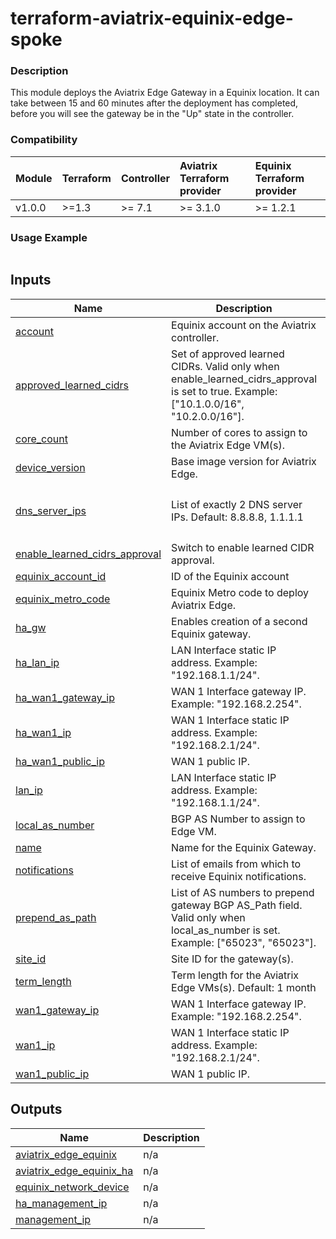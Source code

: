<!-- BEGIN_TF_DOCS -->
# terraform-aviatrix-equinix-edge-spoke

### Description
This module deploys the Aviatrix Edge Gateway in a Equinix location. It can take between 15 and 60 minutes after the deployment has completed, before you will see the gateway be in the "Up" state in the controller.

### Compatibility
Module | Terraform | Controller | Aviatrix Terraform provider | Equinix Terraform provider
:--- | :--- | :--- | :--- | :---
v1.0.0 | >=1.3 | >= 7.1 | >= 3.1.0 | >= 1.2.1

### Usage Example
```hcl

```
## Inputs

| Name | Description | Type | Default | Required |
|------|-------------|------|---------|:--------:|
| <a name="input_account"></a> [account](#input\_account) | Equinix account on the Aviatrix controller. | `string` | n/a | yes |
| <a name="input_approved_learned_cidrs"></a> [approved\_learned\_cidrs](#input\_approved\_learned\_cidrs) | Set of approved learned CIDRs. Valid only when enable\_learned\_cidrs\_approval is set to true. Example: ["10.1.0.0/16", "10.2.0.0/16"]. | `list(string)` | `null` | no |
| <a name="input_core_count"></a> [core\_count](#input\_core\_count) | Number of cores to assign to the Aviatrix Edge VM(s). | `number` | `2` | no |
| <a name="input_device_version"></a> [device\_version](#input\_device\_version) | Base image version for Aviatrix Edge. | `string` | `"7.1.d"` | no |
| <a name="input_dns_server_ips"></a> [dns\_server\_ips](#input\_dns\_server\_ips) | List of exactly 2 DNS server IPs. Default: 8.8.8.8, 1.1.1.1 | `list(string)` | <pre>[<br/>  "8.8.8.8",<br/>  "1.1.1.1"<br/>]</pre> | no |
| <a name="input_enable_learned_cidrs_approval"></a> [enable\_learned\_cidrs\_approval](#input\_enable\_learned\_cidrs\_approval) | Switch to enable learned CIDR approval. | `bool` | `null` | no |
| <a name="input_equinix_account_id"></a> [equinix\_account\_id](#input\_equinix\_account\_id) | ID of the Equinix account | `string` | n/a | yes |
| <a name="input_equinix_metro_code"></a> [equinix\_metro\_code](#input\_equinix\_metro\_code) | Equinix Metro code to deploy Aviatrix Edge. | `string` | n/a | yes |
| <a name="input_ha_gw"></a> [ha\_gw](#input\_ha\_gw) | Enables creation of a second Equinix gateway. | `bool` | `false` | no |
| <a name="input_ha_lan_ip"></a> [ha\_lan\_ip](#input\_ha\_lan\_ip) | LAN Interface static IP address. Example: "192.168.1.1/24". | `string` | `""` | no |
| <a name="input_ha_wan1_gateway_ip"></a> [ha\_wan1\_gateway\_ip](#input\_ha\_wan1\_gateway\_ip) | WAN 1 Interface gateway IP. Example: "192.168.2.254". | `string` | `""` | no |
| <a name="input_ha_wan1_ip"></a> [ha\_wan1\_ip](#input\_ha\_wan1\_ip) | WAN 1 Interface static IP address. Example: "192.168.2.1/24". | `string` | `""` | no |
| <a name="input_ha_wan1_public_ip"></a> [ha\_wan1\_public\_ip](#input\_ha\_wan1\_public\_ip) | WAN 1 public IP. | `string` | `""` | no |
| <a name="input_lan_ip"></a> [lan\_ip](#input\_lan\_ip) | LAN Interface static IP address. Example: "192.168.1.1/24". | `string` | n/a | yes |
| <a name="input_local_as_number"></a> [local\_as\_number](#input\_local\_as\_number) | BGP AS Number to assign to Edge VM. | `number` | `null` | no |
| <a name="input_name"></a> [name](#input\_name) | Name for the Equinix Gateway. | `string` | n/a | yes |
| <a name="input_notifications"></a> [notifications](#input\_notifications) | List of emails from which to receive Equinix notifications. | `list(string)` | n/a | yes |
| <a name="input_prepend_as_path"></a> [prepend\_as\_path](#input\_prepend\_as\_path) | List of AS numbers to prepend gateway BGP AS\_Path field. Valid only when local\_as\_number is set. Example: ["65023", "65023"]. | `list(number)` | `null` | no |
| <a name="input_site_id"></a> [site\_id](#input\_site\_id) | Site ID for the gateway(s). | `string` | n/a | yes |
| <a name="input_term_length"></a> [term\_length](#input\_term\_length) | Term length for the Aviatrix Edge VMs(s). Default: 1 month | `number` | `1` | no |
| <a name="input_wan1_gateway_ip"></a> [wan1\_gateway\_ip](#input\_wan1\_gateway\_ip) | WAN 1 Interface gateway IP. Example: "192.168.2.254". | `string` | n/a | yes |
| <a name="input_wan1_ip"></a> [wan1\_ip](#input\_wan1\_ip) | WAN 1 Interface static IP address. Example: "192.168.2.1/24". | `string` | n/a | yes |
| <a name="input_wan1_public_ip"></a> [wan1\_public\_ip](#input\_wan1\_public\_ip) | WAN 1 public IP. | `string` | `null` | no |

## Outputs

| Name | Description |
|------|-------------|
| <a name="output_aviatrix_edge_equinix"></a> [aviatrix\_edge\_equinix](#output\_aviatrix\_edge\_equinix) | n/a |
| <a name="output_aviatrix_edge_equinix_ha"></a> [aviatrix\_edge\_equinix\_ha](#output\_aviatrix\_edge\_equinix\_ha) | n/a |
| <a name="output_equinix_network_device"></a> [equinix\_network\_device](#output\_equinix\_network\_device) | n/a |
| <a name="output_ha_management_ip"></a> [ha\_management\_ip](#output\_ha\_management\_ip) | n/a |
| <a name="output_management_ip"></a> [management\_ip](#output\_management\_ip) | n/a |
<!-- END_TF_DOCS -->